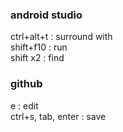 ### android studio
ctrl+alt+t : surround with  
shift+f10  : run  
shift x2   : find   

### github  
e : edit  
ctrl+s, tab, enter : save  

